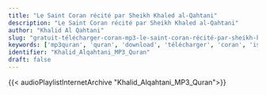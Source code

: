 ```yaml
---
title: "Le Saint Coran récité par Sheikh Khaled al-Qahtani"
description: "Le Saint Coran récité par Sheikh Khaled al-Qahtani"
author: "Khalid Al Qahtani"
slug: "gratuit-télécharger-coran-mp3-le-saint-coran-récité-par-sheikh-khaled-al-qahtani"
keywords: ['mp3quran', 'quran', 'download', 'télécharger', 'coran', 'islam', 'Khalid', 'Alqahtani', 'khaled', 'alkahtani', 'al9ahtani', '5alid', 'خالد', 'القحطاني', 'قرآن', 'مصحف', 'مرتل', 'مجود', 'القرآن', 'الكريم', 'المصحف', 'المرتل', 'المجود', 'إسلام', 'تحميل']
identifier: "Khalid_Alqahtani_MP3_Quran"
draft: false
---
```


{{< audioPlaylistInternetArchive "Khalid_Alqahtani_MP3_Quran">}}
